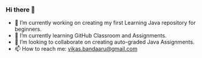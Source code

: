### Hi there 👋

<!--
**vikas-bandaru/vikas-bandaru** is a ✨ _special_ ✨ repository because its `README.md` (this file) appears on your GitHub profile.

Here are some ideas to get you started:

- 🔭 I’m currently working on ...
- 🌱 I’m currently learning ...
- 👯 I’m looking to collaborate on ...
- 🤔 I’m looking for help with ...
- 💬 Ask me about ...
- 📫 How to reach me: ...
- 😄 Pronouns: ...
- ⚡ Fun fact: ...
-->
- 🔭 I’m currently working on creating my first Learning Java repository for beginners.
- 🌱 I’m currently learning GitHub Classroom and Assignments.
- 👯 I’m looking to collaborate on creating auto-graded Java Assignments.
- 📫 How to reach me: vikas.bandaaru@gmail.com
